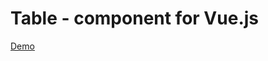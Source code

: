 Table - component for Vue.js
============================

[Demo](https://quanzo.github.io/vue-table/)
